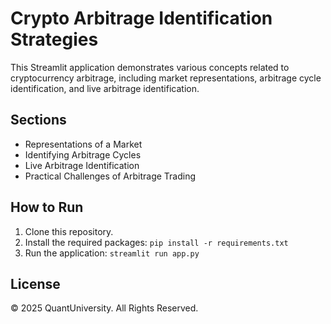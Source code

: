 
# Crypto Arbitrage Identification Strategies

This Streamlit application demonstrates various concepts related to cryptocurrency arbitrage,
including market representations, arbitrage cycle identification, and live arbitrage identification.

## Sections

*   Representations of a Market
*   Identifying Arbitrage Cycles
*   Live Arbitrage Identification
*   Practical Challenges of Arbitrage Trading

## How to Run

1.  Clone this repository.
2.  Install the required packages: `pip install -r requirements.txt`
3.  Run the application: `streamlit run app.py`

## License

© 2025 QuantUniversity. All Rights Reserved.
